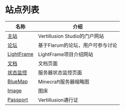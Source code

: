 # 站点列表

| 名称 | 介绍 |
| ---- | ---- |
| [主站](https://vertillusion.com/) | Vertillusion Studio的门户网站 |
| [论坛](https://forum.vertillusion.com/) | 基于Flarum的论坛，用户可参与讨论 |
| [LightFrame](https://lightframe.vertillusion.xyz/) | LightFrame项目介绍网站 |
| [文档](https://docs.vertillusion.com/) | 文档页面 |
| [状态监控](https://status.vertillusion.com/) | 服务器状态监控页面 |
| [BlueMap](https://map.vertillusion.com/) | Minecraft服务器缩略图 |
| [Image](https://image.vertillusion.com/) | 图床 |
| [Passport](https://passport.vertillusion.com/) | Vertillusion通行证 |